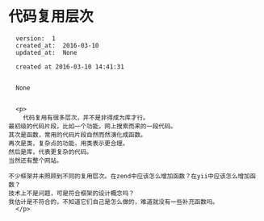 
  # 代码复用层次

      version:  1
      created_at:  2016-03-10
      updated_at:  None

      created at 2016-03-10 14:41:31 


      None


      <p>
      	代码复用有很多层次，并不是非得成为库才行。
	最初级的代码片段，比如一个功能，网上搜索而来的一段代码。
	其次是函数，常用的代码片段自然而然演化成函数。
	再次是类，复杂点的功能，用类表示更合理。
	然后是库，代表更复杂的代码。
	当然还有整个网站。

	不少框架并未照顾到不同的复用层次。在zend中应该怎么增加函数？在yii中应该怎么增加函数？
	技术上不是问题，可是符合框架的设计概念吗？ 
	我估计是不符合的，不知道它们自己是怎么做的，难道就没有一些补充函数吗。
      </p>

  